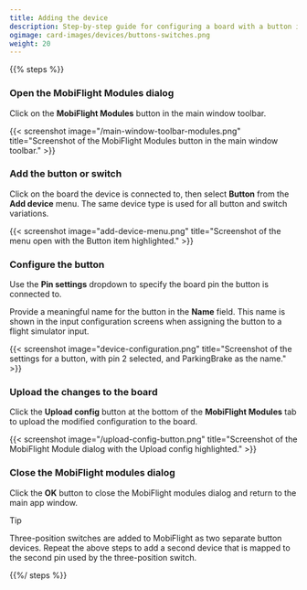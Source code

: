 ```yaml
---
title: Adding the device
description: Step-by-step guide for configuring a board with a button in MobiFlight.
ogimage: card-images/devices/buttons-switches.png
weight: 20
---
```


{{% steps %}}

### Open the MobiFlight Modules dialog

Click on the **MobiFlight Modules** button in the main window toolbar.

{{< screenshot image="/main-window-toolbar-modules.png" title="Screenshot of the MobiFlight Modules button in the main window toolbar." >}}

### Add the button or switch

Click on the board the device is connected to, then select **Button** from the **Add device** menu. The same device type is used for all button and switch variations.

{{< screenshot image="add-device-menu.png" title="Screenshot of the menu open with the Button item highlighted." >}}

### Configure the button

Use the **Pin settings** dropdown to specify the board pin the button is connected to.

Provide a meaningful name for the button in the **Name** field. This name is shown in the input configuration screens when assigning the button to a flight simulator input.

{{< screenshot image="device-configuration.png" title="Screenshot of the settings for a button, with pin 2 selected, and ParkingBrake as the name." >}}

### Upload the changes to the board

Click the **Upload config** button at the bottom of the **MobiFlight Modules** tab to upload the modified configuration to the board.

{{< screenshot image="/upload-config-button.png" title="Screenshot of the MobiFlight Module dialog with the Upload config highlighted." >}}

### Close the MobiFlight modules dialog

Click the **OK** button to close the MobiFlight modules dialog and return to the main app window.

> [!TIP]
> Three-position switches are added to MobiFlight as two separate button devices. Repeat the above steps to add a second device
> that is mapped to the second pin used by the three-position switch.

{{%/ steps %}}
